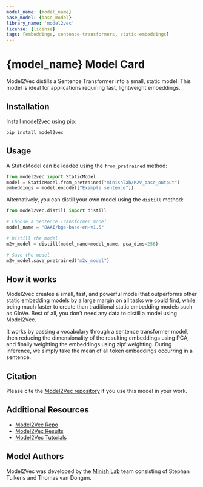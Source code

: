 ```yaml
---
model_name: {model_name}
base_model: {base_model}
library_name: 'model2vec'
license: {license}
tags: [embeddings, sentence-transformers, static-embeddings]
---
```


# {model_name} Model Card

Model2Vec distills a Sentence Transformer into a small, static model.
This model is ideal for applications requiring fast, lightweight embeddings.



## Installation

Install model2vec using pip:
```
pip install model2vec
```

## Usage
A StaticModel can be loaded using the `from_pretrained` method:
```python
from model2vec import StaticModel
model = StaticModel.from_pretrained("minishlab/M2V_base_output")
embeddings = model.encode(["Example sentence"])
```

Alternatively, you can distill your own model using the `distill` method:
```python
from model2vec.distill import distill

# Choose a Sentence Transformer model
model_name = "BAAI/bge-base-en-v1.5"

# Distill the model
m2v_model = distill(model_name=model_name, pca_dims=256)

# Save the model
m2v_model.save_pretrained("m2v_model")
```

## How it works

Model2vec creates a small, fast, and powerful model that outperforms other static embedding models by a large margin on all tasks we could find, while being much faster to create than traditional static embedding models such as GloVe. Best of all, you don't need any data to distill a model using Model2Vec.

It works by passing a vocabulary through a sentence transformer model, then reducing the dimensionality of the resulting embeddings using PCA, and finally weighting the embeddings using zipf weighting. During inference, we simply take the mean of all token embeddings occurring in a sentence.

## Citation

Please cite the [Model2Vec repository](https://github.com/MinishLab/model2vec) if you use this model in your work.

## Additional Resources

- [Model2Vec Repo](https://github.com/MinishLab/model2vec)
- [Model2Vec Results](https://github.com/MinishLab/model2vec?tab=readme-ov-file#results)
- [Model2Vec Tutorials](https://github.com/MinishLab/model2vec/tree/main/tutorials)

## Model Authors

Model2Vec was developed by the [Minish Lab](https://github.com/MinishLab) team consisting of Stephan Tulkens and Thomas van Dongen.
